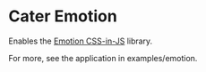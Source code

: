 # Cater Emotion

Enables the [Emotion CSS-in-JS](https://github.com/emotion-js/emotion) library.

For more, see the application in examples/emotion.
